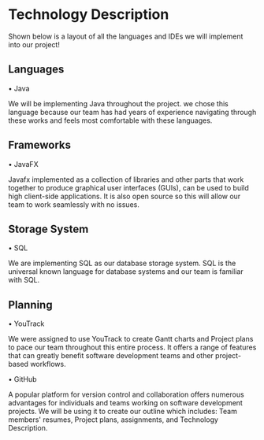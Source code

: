 # Technology Description
Shown below is a layout of all the languages and IDEs we will implement into our project!

## Languages
 • Java 
 
We will be implementing Java throughout the project. we chose this language because our team has had years of experience navigating through these works and feels most comfortable with these languages.

## Frameworks
 • JavaFX
 
Javafx implemented as a collection of libraries and other parts that work together to produce graphical user interfaces (GUIs), can be used to build high client-side applications. 
It is also open source so this will allow our team to work seamlessly with no issues.

## Storage System
 • SQL
 
We are implementing SQL as our database storage system. SQL is the universal known language for database systems and our team is familiar with SQL.

## Planning
 • YouTrack
 
We were assigned to use YouTrack to create Gantt charts and Project plans to pace our team throughout this entire process. It offers a range of features that can greatly benefit software development teams and other project-based workflows.

 • GitHub
 
A popular platform for version control and collaboration offers numerous advantages for individuals and teams working on software development projects. We will be using it to create our outline which includes: Team members' resumes, Project plans, assignments, and Technology Description.
